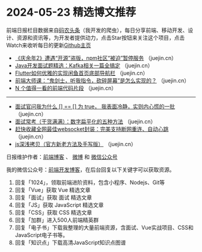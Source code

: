 # 2024-05-23 精选博文推荐

前端日报栏目数据来自[码农头条](http://toutiao.qdkfweb.cn/)（我开发的爬虫），每日分享前端、移动开发、设计、资源和资讯等，为开发者提供动力，点击Star按钮来关注这个项目，点击Watch来收听每日的更新[Github主页](https://github.com/kujian/frontendDaily)
* [《庆余年2》遭遇“开源”盗版，npm社区“被迫”暂停服务](https://juejin.cn/post/7371074808149917750) （juejin.cn）
* [Java开发面试题精选：Kafka相关一篇全搞定](https://juejin.cn/post/7369884289712324659) （juejin.cn）
* [Flutter如何优雅的实现闲鱼首页底部导航栏](https://juejin.cn/post/7370357521897390092) （juejin.cn）
* [前端大师课：“鬼剑士，听我指令，砍碎屏幕”是怎么实现的？](https://juejin.cn/post/7371423076661542952) （juejin.cn）
* [N 个值得一看的前端代码片段](https://juejin.cn/post/7371312967781777418) （juejin.cn）

***
* [面试官问我为什么 [] == [] 为 true， 我表面冷静，实则内心慌的一批](https://juejin.cn/post/7371312966364332042) （juejin.cn）
* [面试常考（干货满满）：数字扁平化的五种方法](https://juejin.cn/post/7371053962069213196) （juejin.cn）
* [赶快收藏全网最佳websocket封装：完美支持断网重连、自动心跳](https://juejin.cn/post/7371365854012276747) （juejin.cn）
* [js深浅拷贝（官方新老方法及手写版）](https://juejin.cn/post/7371292724287225908) （juejin.cn）

日报维护作者：[前端博客](https://qdkfweb.cn/) 、 [微博](http://weibo.com/kujian) 和 [微信公众号](https://open.weixin.qq.com/qr/code?username=caibaojian_com)

我的微信公众号：[前端开发博客](https://open.weixin.qq.com/qr/code?username=caibaojian_com)，在后台回复以下关键字可以获取资源。

1. 回复「1024」，领取前端进阶资料，包含小程序、Nodejs、Git等
2. 回复「Vue」获取 Vue 精选文章
3. 回复「面试」获取 面试 精选文章
4. 回复「JS」获取 JavaScript 精选文章
5. 回复「CSS」获取 CSS 精选文章
6. 回复「加群」进入500人前端精英群
7. 回复「电子书」下载我整理的大量前端资源，含面试、Vue实战项目、CSS和JavaScript电子书等。
8. 回复「知识点」下载高清JavaScript知识点图谱